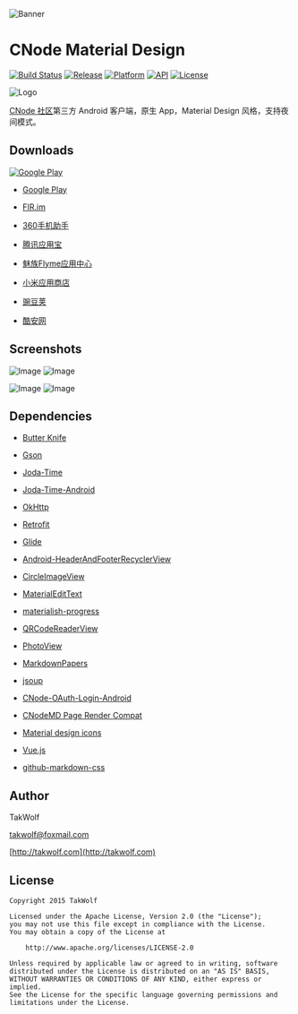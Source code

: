 ![Banner](art/banner-1024-500.png)

# CNode Material Design #

[![Build Status](https://travis-ci.org/TakWolf/CNode-Material-Design.svg?branch=master)](https://travis-ci.org/TakWolf/CNode-Material-Design)
[![Release](https://img.shields.io/github/release/TakWolf/CNode-Material-Design.svg)](https://github.com/TakWolf/CNode-Material-Design/releases/latest)
[![Platform](https://img.shields.io/badge/platform-Android-green.svg)](https://www.android.com)
[![API](https://img.shields.io/badge/API-14%2B-brightgreen.svg)](https://android-arsenal.com/api?level=14)
[![License](https://img.shields.io/github/license/TakWolf/CNode-Material-Design.svg)](http://www.apache.org/licenses/LICENSE-2.0)

![Logo](app/src/main/res/mipmap-xxxhdpi/ic_launcher.png)

[CNode 社区](https://cnodejs.org)第三方 Android 客户端，原生 App，Material Design 风格，支持夜间模式。

## Downloads ##

[![Google Play](art/get_it_on_google_play.png)](https://play.google.com/store/apps/details?id=org.cnodejs.android.md)

- [Google Play](https://play.google.com/store/apps/details?id=org.cnodejs.android.md)

- [FIR.im](http://fir.im/CNodeMD)

- [360手机助手](http://zhushou.360.cn/detail/index/soft_id/3060683)

- [腾讯应用宝](http://android.myapp.com/myapp/detail.htm?apkName=org.cnodejs.android.md)

- [魅族Flyme应用中心](http://app.flyme.cn/apps/public/detail?package_name=org.cnodejs.android.md)

- [小米应用商店](http://app.mi.com/detail/118728)

- [豌豆荚](http://www.wandoujia.com/apps/org.cnodejs.android.md)

- [酷安网](http://www.coolapk.com/apk/org.cnodejs.android.md)

## Screenshots ##

![Image](art/screenshot_s01.png) ![Image](art/screenshot_s02.png)

![Image](art/screenshot_s03.png) ![Image](art/screenshot_s04.png)

## Dependencies ##

- [Butter Knife](https://github.com/JakeWharton/butterknife)

- [Gson](https://github.com/google/gson)

- [Joda-Time](http://www.joda.org/joda-time)

- [Joda-Time-Android](https://github.com/dlew/joda-time-android)

- [OkHttp](https://github.com/square/okhttp)

- [Retrofit](https://github.com/square/retrofit)

- [Glide](https://github.com/bumptech/glide)

- [Android-HeaderAndFooterRecyclerView](https://github.com/TakWolf/Android-HeaderAndFooterRecyclerView)

- [CircleImageView](https://github.com/hdodenhof/CircleImageView)

- [MaterialEditText](https://github.com/rengwuxian/MaterialEditText)

- [materialish-progress](https://github.com/pnikosis/materialish-progress)

- [QRCodeReaderView](https://github.com/dlazaro66/QRCodeReaderView)

- [PhotoView](https://github.com/chrisbanes/PhotoView)

- [MarkdownPapers](http://markdown.tautua.org)

- [jsoup](https://jsoup.org)

- [CNode-OAuth-Login-Android](https://github.com/TakWolf/CNode-OAuth-Login-Android)

- [CNodeMD Page Render Compat](https://github.com/TakWolf/CNodeMD-Page-Render-Compat)

- [Material design icons](https://github.com/google/material-design-icons)

- [Vue.js](http://cn.vuejs.org)

- [github-markdown-css](https://github.com/sindresorhus/github-markdown-css)

## Author ##

TakWolf

[takwolf@foxmail.com](mailto:takwolf@foxmail.com)

[http://takwolf.com](http://takwolf.com)

## License ##

```
Copyright 2015 TakWolf

Licensed under the Apache License, Version 2.0 (the "License");
you may not use this file except in compliance with the License.
You may obtain a copy of the License at

    http://www.apache.org/licenses/LICENSE-2.0

Unless required by applicable law or agreed to in writing, software
distributed under the License is distributed on an "AS IS" BASIS,
WITHOUT WARRANTIES OR CONDITIONS OF ANY KIND, either express or implied.
See the License for the specific language governing permissions and
limitations under the License.
```
